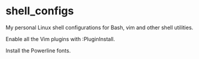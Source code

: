 # shell_configs

 My personal Linux shell configurations for Bash, vim and other shell utilities. 


Enable all the Vim plugins with :PluginInstall.

Install the Powerline fonts. 